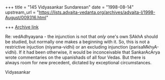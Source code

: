 +++
title = "145 Vidyasankar Sundaresan"
date = "1998-08-14"
upstream_url = "https://lists.advaita-vedanta.org/archives/advaita-l/1998-August/009316.html"

+++
[Archive link](https://lists.advaita-vedanta.org/archives/advaita-l/1998-August/009316.html)

Re: vedAdhyayana - the injunction is not that *only* one's own SAkhA
should be studied, but normally one makes a beginning with it. So, this is
not a restrictive injuction (niyama-vidhi) or an excluding injunction
(parisaMkhyA-vidhi). If it had been otherwise, it would be inconceivable
that SankarAcArya wrote commentaries on the upanishads of all four Vedas.
But there is always room for new precedent, dictated by exceptional
circumstances.

Vidyasankar

